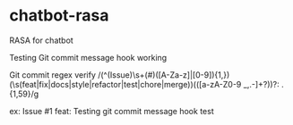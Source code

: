 # chatbot-rasa
RASA for chatbot


Testing Git commit message hook working

Git commit regex verify 
/(^(Issue)\s+(#)([A-Za-z]|[0-9]){1,})(\s(feat|fix|docs|style|refactor|test|chore|merge))(\([a-zA-Z0-9 _,.-]+?\))?: .{1,59}/g

ex: Issue #1 feat: Testing git commit message hook test